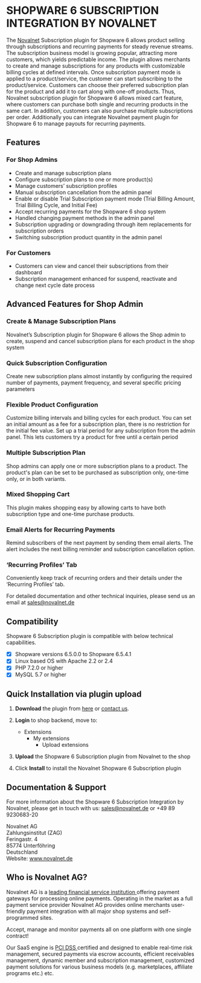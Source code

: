 # SHOPWARE 6 SUBSCRIPTION INTEGRATION BY NOVALNET
The <a href="https://www.novalnet.com">Novalnet</a> Subscription plugin for Shopware 6 allows product selling through subscriptions and recurring payments for steady revenue streams. The subscription business model is growing popular, attracting more customers, which yields predictable income. The plugin allows merchants to create and manage subscriptions for any products with customizable billing cycles at defined intervals.
Once subscription payment mode is applied to a product/service, the customer can start subscribing to the product/service. Customers can choose their preferred subscription plan for the product and add it to cart along with one-off products. Thus, Novalnet subscription plugin for Shopware 6 allows mixed cart feature, where customers can purchase both single and recurring products in the same cart. In addition, customers can also purchase multiple subscriptions per order. Additionally you can integrate Novalnet payment plugin for Shopware 6 to manage payouts for recurring payments.

## Features

### For Shop Admins
-	Create and manage subscription plans
-  Configure subscription plans to one or more product(s)
-	Manage customers’ subscription profiles
-	Manual subscription cancellation from the admin panel 
-	Enable or disable Trial Subscription payment mode (Trial Billing Amount, Trial Billing Cycle, and Initial Fee)
-	Accept recurring payments for the Shopware 6 shop system
-	Handled changing payment methods in the admin panel
-  Subscription upgrading or downgrading through item replacements for subscription orders
-  Switching subscription product quantity in the admin panel

### For Customers
-	Customers can view and cancel their subscriptions from their dashboard
-  Subscription management enhanced for suspend, reactivate and change next cycle date process

## Advanced Features for Shop Admin

### Create & Manage Subscription Plans
Novalnet’s Subscription plugin for Shopware 6 allows the Shop admin to create, suspend and cancel subscription plans for each product in the shop system
### Quick Subscription Configuration
Create new subscription plans almost instantly by configuring the required number of payments, payment frequency, and several specific pricing parameters
### Flexible Product Configuration
Customize billing intervals and billing cycles for each product. You can set an initial amount as a fee for a subscription plan, there is no restriction for the initial fee value. Set up a trial period for any subscription from the admin panel. This lets customers try a product for free until a certain period
### Multiple Subscription Plan
Shop admins can apply one or more subscription plans to a product. The product's plan can be set to be purchased as subscription only, one-time only, or in both variants.
### Mixed Shopping Cart
This plugin makes shopping easy by allowing carts to have both subscription type and one-time purchase products.
### Email Alerts for Recurring Payments
Remind subscribers of the next payment by sending them email alerts. The alert includes the next billing reminder and subscription cancellation option.
### ‘Recurring Profiles’ Tab
Conveniently keep track of recurring orders and their details under the ‘Recurring Profiles’ tab.

For detailed documentation and other technical inquiries, please send us an email at <a href="mailto:sales@novalnet.de"> sales@novalnet.de </a>

## Compatibility

Shopware 6 Subscription plugin is compatible with below technical capabilities. 

- [x]	Shopware versions 6.5.0.0 to Shopware 6.5.4.1
- [x]	Linux based OS with Apache 2.2 or 2.4
- [x]	PHP 7.2.0 or higher
- [x]	MySQL 5.7 or higher

## Quick Installation via plugin upload

1. **Download** the plugin from <a href="https://store.shopware.com/en/noval70530930939/subscriptions.html"> here</a> or <a href="https://www.novalnet.de/kontakt/sales"> contact us</a>.

1. **Login** to shop backend, move to:
   - Extensions
     - My extensions
       - Upload extensions
       
2. **Upload** the Shopware 6 Subscription plugin from Novalnet to the shop

3. Click **Install** to install the Novalnet Shopware 6 Subscription plugin

## Documentation & Support
For more information about the Shopware 6 Subscription Integration by Novalnet, please get in touch with us: <a href="mailto:sales@novalnet.de"> sales@novalnet.de </a> or +49 89 9230683-20<br>

Novalnet AG<br>
Zahlungsinstitut (ZAG)<br>
Feringastr. 4<br>
85774 Unterföhring<br>
Deutschland<br>
Website: www.novalnet.de 

## Who is Novalnet AG?
<p>Novalnet AG is a <a href="https://www.novalnet.com/paymentsolution/payment-processing/"> leading financial service institution </a> offering payment gateways for processing online payments. Operating in the market as a full payment service provider Novalnet AG provides online merchants user-friendly payment integration with all major shop systems and self-programmed sites.</p> 
<p>Accept, manage and monitor payments all on one platform with one single contract!</p>
<p>Our SaaS engine is <a href="https://www.novalnet.com/payment-processing/full-service-payment/"> PCI DSS </a> certified and designed to enable real-time risk management, secured payments via escrow accounts, efficient receivables management, dynamic member and subscription management, customized payment solutions for various business models (e.g. marketplaces, affiliate programs etc.) etc.</p>
